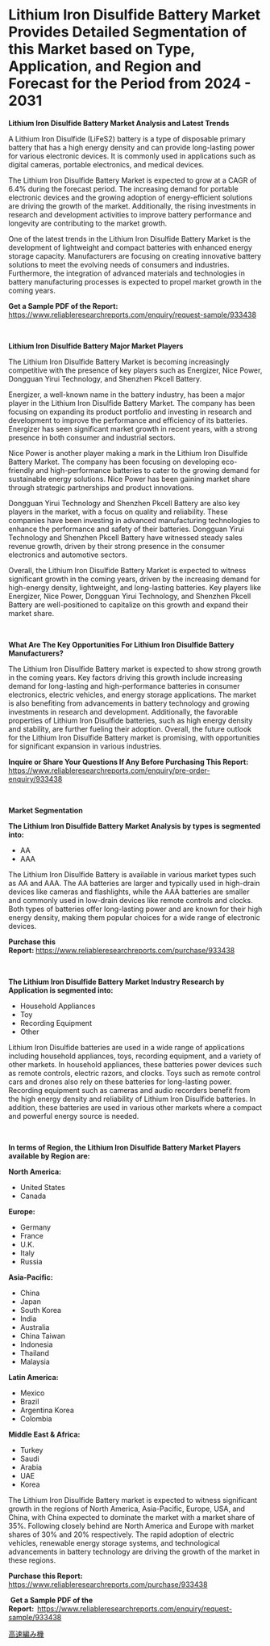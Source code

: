 <p><h1>Lithium Iron Disulfide Battery Market Provides Detailed Segmentation of this Market based on Type, Application, and Region and Forecast for the Period from 2024 - 2031</h1></p><p><strong>Lithium Iron Disulfide Battery Market Analysis and Latest Trends</strong></p>
<p><p>A Lithium Iron Disulfide (LiFeS2) battery is a type of disposable primary battery that has a high energy density and can provide long-lasting power for various electronic devices. It is commonly used in applications such as digital cameras, portable electronics, and medical devices.</p><p>The Lithium Iron Disulfide Battery Market is expected to grow at a CAGR of 6.4% during the forecast period. The increasing demand for portable electronic devices and the growing adoption of energy-efficient solutions are driving the growth of the market. Additionally, the rising investments in research and development activities to improve battery performance and longevity are contributing to the market growth.</p><p>One of the latest trends in the Lithium Iron Disulfide Battery Market is the development of lightweight and compact batteries with enhanced energy storage capacity. Manufacturers are focusing on creating innovative battery solutions to meet the evolving needs of consumers and industries. Furthermore, the integration of advanced materials and technologies in battery manufacturing processes is expected to propel market growth in the coming years.</p></p>
<p><strong>Get a Sample PDF of the Report:&nbsp;</strong> <a href="https://www.reliableresearchreports.com/enquiry/request-sample/933438">https://www.reliableresearchreports.com/enquiry/request-sample/933438</a></p>
<p>&nbsp;</p>
<p><strong>Lithium Iron Disulfide Battery Major Market Players</strong></p>
<p><p>The Lithium Iron Disulfide Battery Market is becoming increasingly competitive with the presence of key players such as Energizer, Nice Power, Dongguan Yirui Technology, and Shenzhen Pkcell Battery. </p><p>Energizer, a well-known name in the battery industry, has been a major player in the Lithium Iron Disulfide Battery Market. The company has been focusing on expanding its product portfolio and investing in research and development to improve the performance and efficiency of its batteries. Energizer has seen significant market growth in recent years, with a strong presence in both consumer and industrial sectors.</p><p>Nice Power is another player making a mark in the Lithium Iron Disulfide Battery Market. The company has been focusing on developing eco-friendly and high-performance batteries to cater to the growing demand for sustainable energy solutions. Nice Power has been gaining market share through strategic partnerships and product innovations.</p><p>Dongguan Yirui Technology and Shenzhen Pkcell Battery are also key players in the market, with a focus on quality and reliability. These companies have been investing in advanced manufacturing technologies to enhance the performance and safety of their batteries. Dongguan Yirui Technology and Shenzhen Pkcell Battery have witnessed steady sales revenue growth, driven by their strong presence in the consumer electronics and automotive sectors.</p><p>Overall, the Lithium Iron Disulfide Battery Market is expected to witness significant growth in the coming years, driven by the increasing demand for high-energy density, lightweight, and long-lasting batteries. Key players like Energizer, Nice Power, Dongguan Yirui Technology, and Shenzhen Pkcell Battery are well-positioned to capitalize on this growth and expand their market share.</p></p>
<p>&nbsp;</p>
<p><strong>What Are The Key Opportunities For Lithium Iron Disulfide Battery Manufacturers?</strong></p>
<p><p>The Lithium Iron Disulfide Battery market is expected to show strong growth in the coming years. Key factors driving this growth include increasing demand for long-lasting and high-performance batteries in consumer electronics, electric vehicles, and energy storage applications. The market is also benefiting from advancements in battery technology and growing investments in research and development. Additionally, the favorable properties of Lithium Iron Disulfide batteries, such as high energy density and stability, are further fueling their adoption. Overall, the future outlook for the Lithium Iron Disulfide Battery market is promising, with opportunities for significant expansion in various industries.</p></p>
<p><strong>Inquire or Share Your Questions If Any Before Purchasing This Report:</strong> <a href="https://www.reliableresearchreports.com/enquiry/pre-order-enquiry/933438">https://www.reliableresearchreports.com/enquiry/pre-order-enquiry/933438</a></p>
<p>&nbsp;</p>
<p><strong>Market Segmentation</strong></p>
<p><strong>The Lithium Iron Disulfide Battery Market Analysis by types is segmented into:</strong></p>
<p><ul><li>AA</li><li>AAA</li></ul></p>
<p><p>The Lithium Iron Disulfide Battery is available in various market types such as AA and AAA. The AA batteries are larger and typically used in high-drain devices like cameras and flashlights, while the AAA batteries are smaller and commonly used in low-drain devices like remote controls and clocks. Both types of batteries offer long-lasting power and are known for their high energy density, making them popular choices for a wide range of electronic devices.</p></p>
<p><strong>Purchase this Report:&nbsp;</strong><a href="https://www.reliableresearchreports.com/purchase/933438">https://www.reliableresearchreports.com/purchase/933438</a></p>
<p>&nbsp;</p>
<p><strong>The Lithium Iron Disulfide Battery Market Industry Research by Application is segmented into:</strong></p>
<p><ul><li>Household Appliances</li><li>Toy</li><li>Recording Equipment</li><li>Other</li></ul></p>
<p><p>Lithium Iron Disulfide batteries are used in a wide range of applications including household appliances, toys, recording equipment, and a variety of other markets. In household appliances, these batteries power devices such as remote controls, electric razors, and clocks. Toys such as remote control cars and drones also rely on these batteries for long-lasting power. Recording equipment such as cameras and audio recorders benefit from the high energy density and reliability of Lithium Iron Disulfide batteries. In addition, these batteries are used in various other markets where a compact and powerful energy source is needed.</p></p>
<p>&nbsp;</p>
<p><strong>In terms of Region, the Lithium Iron Disulfide Battery Market Players available by Region are:</strong></p>
<p>
    <p> <strong> North America: </strong>
        <ul>
            <li>United States</li>
            <li>Canada</li>
        </ul>
        </p> 
    <p> <strong> Europe: </strong>
        <ul>
            <li>Germany</li>
            <li>France</li>
            <li>U.K.</li>
            <li>Italy</li>
            <li>Russia</li>
        </ul>
        </p> 
    <p> <strong> Asia-Pacific: </strong>
        <ul>
            <li>China</li>
            <li>Japan</li>
            <li>South Korea</li>
            <li>India</li>
            <li>Australia</li>
            <li>China Taiwan</li>
            <li>Indonesia</li>
            <li>Thailand</li>
            <li>Malaysia</li>
        </ul>
        </p> 
    <p> <strong> Latin America: </strong>
        <ul>
            <li>Mexico</li>
            <li>Brazil</li>
            <li>Argentina Korea</li>
            <li>Colombia</li>
        </ul>
        </p> 
    <p> <strong> Middle East & Africa: </strong>
        <ul>
            <li>Turkey</li>
            <li>Saudi</li>
            <li>Arabia</li>
            <li>UAE</li>
            <li>Korea</li>
        </ul>
    </p>
    </p>
<p><p>The Lithium Iron Disulfide Battery market is expected to witness significant growth in the regions of North America, Asia-Pacific, Europe, USA, and China, with China expected to dominate the market with a market share of 35%. Following closely behind are North America and Europe with market shares of 30% and 20% respectively. The rapid adoption of electric vehicles, renewable energy storage systems, and technological advancements in battery technology are driving the growth of the market in these regions.</p></p>
<p><strong>Purchase this Report: </strong><a href="https://www.reliableresearchreports.com/purchase/933438">https://www.reliableresearchreports.com/purchase/933438</a></p>
<p>&nbsp;<strong>Get a Sample PDF of the Report:&nbsp;&nbsp;</strong><a href="https://www.reliableresearchreports.com/enquiry/request-sample/933438">https://www.reliableresearchreports.com/enquiry/request-sample/933438</a></p>
<p><strong></strong></p>
<p><p><a href="https://github.com/oqoeusbvpadwjs08/Market-Research-Report-List-1/blob/main/64672826875.md">高速編み機</a></p></p>